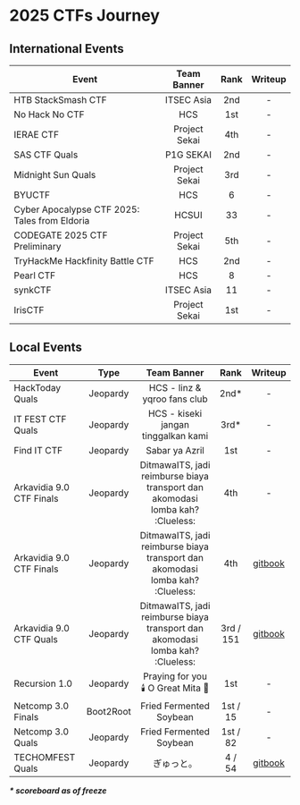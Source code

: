 # 2025 CTFs Journey

## International Events
| Event | Team Banner | Rank | Writeup |
| --- | :---: |  :---: | :---: |
| HTB StackSmash CTF | ITSEC Asia | 2nd | - |
| No Hack No CTF | HCS | 1st | - |
| IERAE CTF | Project Sekai | 4th | - |
| SAS CTF Quals | P1G SEKAI | 2nd | - |
| Midnight Sun Quals | Project Sekai | 3rd | - |
| BYUCTF | HCS | 6 | - |
| Cyber Apocalypse CTF 2025: Tales from Eldoria | HCSUI | 33 | - |
| CODEGATE 2025 CTF Preliminary | Project Sekai | 5th | - | 
| TryHackMe Hackfinity Battle CTF | HCS | 2nd | - | 
| Pearl CTF | HCS | 8 | - | 
| synkCTF | ITSEC Asia | 11 | - | 
| IrisCTF | Project Sekai | 1st | - | 
    
## Local Events
| Event | Type | Team Banner | Rank | Writeup |
| --- | :---: |  :---: |  :---: | :---: |
| HackToday Quals | Jeopardy | HCS - linz & yqroo fans club | 2nd* | - | 
| IT FEST CTF Quals | Jeopardy | HCS - kiseki jangan tinggalkan kami | 3rd* | - |
| Find IT CTF | Jeopardy | Sabar ya Azril | 1st | - |
| Arkavidia 9.0 CTF Finals | Jeopardy | DitmawaITS, jadi reimburse biaya transport dan akomodasi lomba kah? :Clueless: | 4th | - |
| Arkavidia 9.0 CTF Finals | Jeopardy | DitmawaITS, jadi reimburse biaya transport dan akomodasi lomba kah? :Clueless: | 4th | [gitbook](https://hyggehalcyon.gitbook.io/page/ctfs/2025/arkavidia-quals) |
| Arkavidia 9.0 CTF Quals | Jeopardy | DitmawaITS, jadi reimburse biaya transport dan akomodasi lomba kah? :Clueless: | 3rd / 151 | [gitbook](https://hyggehalcyon.gitbook.io/page/ctfs/2025/arkavidia-quals) |
| Recursion 1.0 | Jeopardy | Praying for you 🕯️ O Great Mita 💝 | 1st | - |
| Netcomp 3.0 Finals | Boot2Root | Fried Fermented Soybean | 1st / 15 | - |
| Netcomp 3.0 Quals | Jeopardy | Fried Fermented Soybean | 1st / 82 | - |
| TECHOMFEST Quals | Jeopardy | ぎゅっと。 | 4 / 54 | [gitbook](https://hyggehalcyon.gitbook.io/page/ctfs/2025/techomfest-quals) |

_***\* scoreboard as of freeze***_

